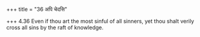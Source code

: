 +++
title = "36 अपि चेदसि"

+++
4.36 Even if thou art the most sinful of all sinners, yet thou shalt
verily cross all sins by the raft of knowledge.
